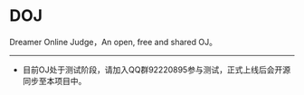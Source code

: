 # DOJ
Dreamer Online Judge，An open, free and shared OJ。

---

* 目前OJ处于测试阶段，请加入QQ群92220895参与测试，正式上线后会开源同步至本项目中。
